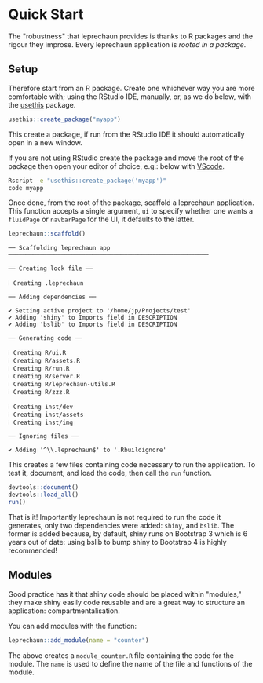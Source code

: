# Quick Start

The "robustness" that leprechaun provides is thanks to 
R packages and the rigour they improse. Every leprechaun
application is _rooted in a package_.

## Setup

Therefore start from an R package. Create one whichever way
you are more comfortable with; using the RStudio IDE, manually,
or, as we do below, with the [usethis](http://usethis.r-lib.org/)
package.

```r
usethis::create_package("myapp")
```

This create a package, if run from the RStudio IDE it should
automatically open in a new window.

If you are not using RStudio create the package and move the 
root of the package then open your editor of choice, e.g.: 
below with [VScode](https://code.visualstudio.com/).

```bash
Rscript -e "usethis::create_package('myapp')"
code myapp
```

Once done, from the root of the package, scaffold a leprechaun
application. This function accepts a single argument, `ui` to
specify whether one wants a `fluidPage` or `navbarPage` for the
UI, it defaults to the latter.

```r
leprechaun::scaffold()
```

```
── Scaffolding leprechaun app ─────────────────────────────────────────────────────────

── Creating lock file ──

ℹ Creating .leprechaun

── Adding dependencies ──

✔ Setting active project to '/home/jp/Projects/test'
✔ Adding 'shiny' to Imports field in DESCRIPTION
✔ Adding 'bslib' to Imports field in DESCRIPTION

── Generating code ──

ℹ Creating R/ui.R
ℹ Creating R/assets.R
ℹ Creating R/run.R
ℹ Creating R/server.R
ℹ Creating R/leprechaun-utils.R
ℹ Creating R/zzz.R

ℹ Creating inst/dev
ℹ Creating inst/assets
ℹ Creating inst/img

── Ignoring files ──

✔ Adding '^\\.leprechaun$' to '.Rbuildignore'
```

This creates a few files containing code necessary to run the
application. To test it, document, and load the code, then
call the `run` function.

```r
devtools::document()
devtools::load_all()
run()
```

That is it! Importantly leprechaun is not required to run the code
it generates, only two dependencies were added: `shiny`, 
and `bslib`. The former is added because, by default, shiny runs on
Bootstrap 3 which is 6 years out of date: using bslib to bump shiny
to Bootstrap 4 is highly recommended!

## Modules

Good practice has it that shiny code should be placed within 
"modules," they make shiny easily code reusable and are a great
way to structure an application: compartmentalisation.

You can add modules with the function:

```r
leprechaun::add_module(name = "counter")
```

The above creates a `module_counter.R` file containing the code
for the module. The `name` is used to define the name of the
file and functions of the module.
